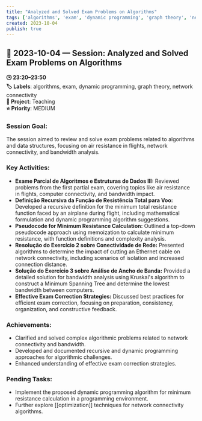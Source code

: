 ```yaml
---
title: "Analyzed and Solved Exam Problems on Algorithms"
tags: ['algorithms', 'exam', 'dynamic programming', 'graph theory', 'network connectivity']
created: 2023-10-04
publish: true
---
```


## 📅 2023-10-04 — Session: Analyzed and Solved Exam Problems on Algorithms

**🕒 23:20–23:50**  
**🏷️ Labels**: algorithms, exam, dynamic programming, graph theory, network connectivity  
**📂 Project**: Teaching  
**⭐ Priority**: MEDIUM  


### Session Goal:
The session aimed to review and solve exam problems related to algorithms and data structures, focusing on air resistance in flights, network connectivity, and bandwidth analysis.

### Key Activities:
- **Exame Parcial de Algoritmos e Estruturas de Dados III:** Reviewed problems from the first partial exam, covering topics like air resistance in flights, computer connectivity, and bandwidth impact.
- **Definição Recursiva da Função de Resistência Total para Voo:** Developed a recursive definition for the minimum total resistance function faced by an airplane during flight, including mathematical formulation and dynamic programming algorithm suggestions.
- **Pseudocode for Minimum Resistance Calculation:** Outlined a top-down pseudocode approach using memoization to calculate minimum resistance, with function definitions and complexity analysis.
- **Resolução do Exercício 2 sobre Conectividade de Rede:** Presented algorithms to determine the impact of cutting an Ethernet cable on network connectivity, including scenarios of isolation and increased connection distance.
- **Solução do Exercício 3 sobre Análise de Ancho de Banda:** Provided a detailed solution for bandwidth analysis using Kruskal's algorithm to construct a Minimum Spanning Tree and determine the lowest bandwidth between computers.
- **Effective Exam Correction Strategies:** Discussed best practices for efficient exam correction, focusing on preparation, consistency, organization, and constructive feedback.

### Achievements:
- Clarified and solved complex algorithmic problems related to network connectivity and bandwidth.
- Developed and documented recursive and dynamic programming approaches for algorithmic challenges.
- Enhanced understanding of effective exam correction strategies.

### Pending Tasks:
- Implement the proposed dynamic programming algorithm for minimum resistance calculation in a programming environment.
- Further explore [[optimization]] techniques for network connectivity algorithms.

